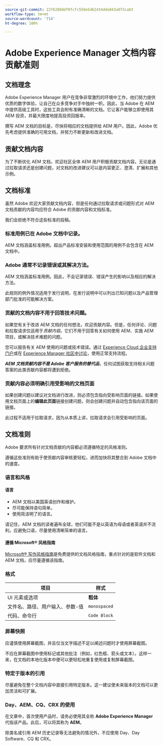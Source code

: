 ```yaml
---
source-git-commit: 22f62868df0fcfc558e5d62434dde843a9f3ca83
workflow-type: tm+mt
source-wordcount: '714'
ht-degree: 100%

---
```

# Adobe Experience Manager 文档内容贡献准则

## 文档理念

 Adobe Experience Manager 用户在竞争非常激烈的环境中工作，他们努力提供优质的数字体验，让自己在众多竞争对手中独树一帜。因此，当 Adobe 在 AEM 中提供高级工具时，这些工具会附有准确清晰的文档。它让客户能够立即使用其 AEM 投资，并最大限度地提高投资回报率。

撰写 AEM 文档的目标是，尽快将相应的文档提供给 AEM 用户。因此，Adobe 优先考虑提供准确的可用文档，并努力不断更新和改进文档。

## 贡献文档内容

为了不断优化 AEM 文档，欢迎社区全体 AEM 用户积极贡献文档内容。无论是通过拉取请求还是创建问题，对文档的改进建议可以是内容更正、澄清、扩展和其他示例。

## 文档标准

虽然 Adobe 欢迎大家贡献文档内容，但是任何通过拉取请求或问题形式对 AEM 文档贡献的内容均应符合 Adobe 的贡献内容和文档标准。

我们会拒绝不符合这些标准的投稿。

### 标准用例已在 Adobe 文档中记录。

AEM 文档涵盖标准用例。超出产品标准安装和使用范围的用例不会包含在 AEM 文档中。

### Adobe 通常不记录错误或其解决方法。

AEM 文档涵盖标准用例。因此，不会记录错误、错误产生的影响以及相应的解决方法。

此规则的例外情况适用于发行说明，在发行说明中可以列出已知问题以及产品管理部门批准的可能解决方案。

### 贡献的文档内容不用于回答技术问题。

如果您有关于改进 AEM 文档的任何想法，欢迎贡献内容。但是，任何评论、问题和拉取请求仅适用于&#x200B;*贡献内容*。它们不用于回答有关如何使用 AEM、实施 AEM 项目，或解决技术难题的问题。

您可以报告有关 AEM 使用的问题或技术错误。通过 [Experience Cloud 企业支持门户](https://experienceleague.adobe.com/zh-hans?support-solution=General#support)或在 [Experience Manager 社区中讨论](https://experienceleaguecommunities.adobe.com/t5/adobe-experience-manager/ct-p/adobe-experience-manager-community)，使用正常支持流程。

***AEM 文档贡献内容不是 Adobe 客户服务的替代品***，任何试图获取支持相关问题答案的此类贡献内容都将遭到拒绝。

### 贡献内容必须明确引用受影响的文档页面

如果创建问题以建议对文档进行改进，则必须包含指向受影响页面的链接。如果使用文档页面上的&#x200B;**编辑此页面**&#x200B;链接创建问题，则会创建问题并自动包含指向该页面的链接。

此过程不适用于拉取请求，因为从本质上讲，拉取请求会引用受影响的页面。

## 文档准则

Adobe 要求所有针对文档贡献的内容都必须遵循特定的风格准则。

遵循这些准则有助于使贡献内容审核更轻松，进而加快将其整合到 Adobe 文档中的速度。

### 语言和风格

#### 语言

* AEM 文档以美国英语创作和维护。
* 尽可能保持语句简单。
* 使用简洁明了的语言。

请记住，AEM 文档的读者遍布全球，他们可能不是以英语为母语或者英语并不流利。应避免口语，尽量使用清晰简单的语言。

#### 遵循 Microsoft® 风格指南

[Microsoft® 写作风格指南](https://learn.microsoft.com/en-us/style-guide/welcome/)是免费提供的文档风格指南，重点针对的是软件文档和 AEM 文档，应尽量遵循该指南。

### 格式

| 项目 | 样式 |
|---|---|
| UI 元素或选项 | **粗体** |
| 文件名、路径、用户输入、参数-值 | `monospaced` |
| 代码、命令行 | ```Code Block``` |

### 屏幕快照

应谨慎使用屏幕截图，并且仅当文字描述不足以阐述问题时才使用屏幕截图。

不应在屏幕截图中使用标记或其他批注（例如，红色框、箭头或文本）。这样一来，在文档的本地化版本中便可以更轻松地重复使用或复制屏幕截图。

### 特定于版本的引用

尽量避免在整个文档内容中直接引用特定版本。这一建议使未来版本的文档可以更加灵活和可扩展。

### Day、AEM、CQ、CRX 的使用

在文章中，首次使用产品时，请务必使用其全称 **Adobe Experience Manager** 代指该产品。此后，可以将其称为 **AEM**。

除类名或引用 AEM 历史记录等无法避免的情况外，不应使用 Day、Day Software、CQ 和 CRX。
